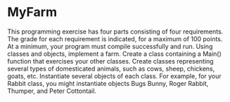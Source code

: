 # MyFarm
This programming exercise has four parts consisting of four requirements. The grade for each requirement is indicated, for a maximum of 100 points. At a minimum, your program must compile successfully and run.  Using classes and objects, implement a farm. Create a class containing a Main() function that exercises your other classes. Create classes representing several types of domesticated animals, such as cows, sheep, chickens, goats, etc. Instantiate several objects of each class. For example, for your Rabbit class, you might instantiate objects Bugs Bunny, Roger Rabbit, Thumper, and Peter Cottontail.
